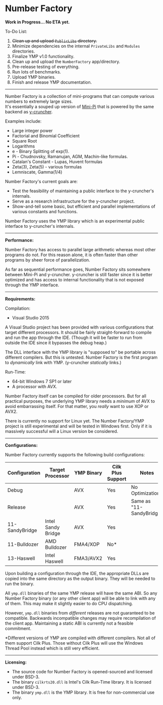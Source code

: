 # Number Factory

**Work in Progress... No ETA yet.**

To-Do List:
 1. ~~Clean up and upload `PublicLibs` directory.~~
 2. Minimize dependencies on the internal `PrivateLibs` and `Modules` directories.
 3. Finalize YMP v1.0 functionality.
 4. Clean up and upload the `NumberFactory` app/directory.
 5. Pre-release testing of everything.
 6. Run lots of benchmarks.
 7. Upload YMP binaries.
 8. Finish and release YMP documentation.

-----

Number Factory is a collection of mini-programs that can compute various numbers to extremely large sizes.<br>
It's essentially a souped up version of [Mini-Pi](https://github.com/Mysticial/Mini-Pi) that is powered by the same backend as [y-cruncher](http://www.numberworld.org/y-cruncher/).

Examples include:
 - Large integer power
 - Factorial and Binomial Coefficient
 - Square Root
 - Logarithms
 - e - Binary Splitting of exp(1).
 - Pi - Chudnovsky, Ramanujan, AGM, Machin-like formulas.
 - Catalan's Constant - Lupas, Huvent formulas
 - Zeta(3), Zeta(5) - various formulas
 - Lemniscate, Gamma(1/4)


Number Factory's current goals are:
 - Test the feasibility of maintaining a public interface to the y-cruncher's internals.
 - Serve as a research infrastructure for the y-cruncher project.
 - Show-and-tell some basic, but efficient and parallel implementations of various constants and functions.


Number Factory uses the YMP library which is an experimental public interface to y-cruncher's internals.


-----

**Performance:**

Number Factory has access to parallel large arithmetic whereas most other programs do not.
For this reason alone, it is often faster than other programs by sheer force of parallelization.

As far as sequential performance goes, Number Factory sits somewhere between Mini-Pi and y-cruncher.
y-cruncher is still faster since it is better optimized and has access to internal functionality that is
not exposed through the YMP interface.


-----

**Requirements:**


Compilation:
 - Visual Studio 2015

A Visual Studio project has been provided with various configurations that target different processors. It should be fairly straight-forward to compile and run the app through the IDE. (Though it will be faster to run from outside the IDE since it bypasses the debug heap.)

The DLL interface with the YMP library is "supposed to" be portable across different compilers. But this is untested.
Number Factory is the first program to *dynamically* link with YMP. (y-cruncher *statically* links.)


Run-Time:
 - 64-bit Windows 7 SP1 or later
 - A processor with AVX.

Number Factory itself can be compiled for older processors. But for all practical purposes, the underlying YMP library needs a *minimum* of AVX to avoid embarrassing itself. For that matter, you *really* want to use XOP or AVX2.

There is currently no support for Linux yet. The Number Factory/YMP project is still experimental and will be tested in Windows first. Only if it is massively successful will a Linux version be considered.

-----

**Configurations:**

Number Factory currently supports the following build configurations:

|Configuration |Target Processor  |YMP Binary|Cilk Plus Support|Notes                      |
|--------------|------------------|----------|-----------------|---------------------------|
|Debug         |                  |AVX       |Yes              |No Optimizations           |
|Release       |                  |AVX       |Yes              |Same as "11-SandyBridge"   |
|11-SandyBridge|Intel Sandy Bridge|AVX       |Yes              |                           |
|11-Bulldozer  |AMD Bulldozer     |FMA4/XOP  |No*              |                           |
|13-Haswell    |Intel Haswell     |FMA3/AVX2 |Yes              |                           |

Upon building a configuration through the IDE, the appropriate DLLs are copied into the same directory as the output binary. They will be needed to run the binary.

All `ymp.dll` binaries of the same YMP release will have the same ABI. So any Number Factory binary (or any other client app) will be able to link with any of them. This may make it slightly easier to do CPU dispatching.

However, `ymp.dll` binaries from *different* releases are not guaranteed to be compatible. Backwards incompatible changes may require recompilation of the client app. Maintaining a static ABI is currently not a feasible commitment.

*Different versions of YMP are compiled with different compilers. Not all of them support Cilk Plus. Those without Cilk Plus will use the Windows Thread Pool instead which is still very efficient.

-----

**Licensing:**

 - The source code for Number Factory is opened-sourced and licensed under BSD-3.
 - The binary `cilkrts20.dll` is Intel's Cilk Run-Time library. It is licensed under BSD-3.
 - The binary `ymp.dll` is the YMP library. It is free for non-commercial use only.
